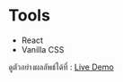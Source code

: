 # Tools
- React
- Vanilla CSS

ดูตัวอย่างผลลัพธ์ได้ที่ : [Live Demo]

[Live Demo]:https://search-picture-js.netlify.app/
